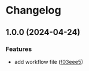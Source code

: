 # Changelog

## 1.0.0 (2024-04-24)


### Features

* add workflow file ([f03eee5](https://github.com/muginito/urbaniza/commit/f03eee5e734ae345e50ceff343bf41fc0ff7b128))
